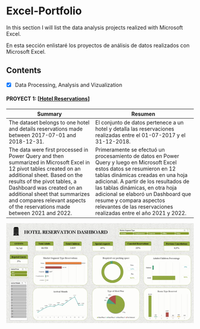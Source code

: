 # Excel-Portfolio

<p> In this section I will list the data analysis projects realized with Microsoft Excel. </p>

<p> En esta sección enlistaré los proyectos de análisis de datos realizados con Microsoft Excel. </p>

## Contents
  - [x] Data Processing, Analysis and Vizualization 
 #### PROYECT 1: [[Hotel Reservations](https://github.com/Fraan-Lab/Excel-Portfolio/blob/main/Hotel%20Reservations/README.md)]

|  Summary | Resumen  |
| ---- | ---- |
| The dataset belongs to one hotel and details reservations made between 2017-07-01 and 2018-12-31.| El conjunto de datos pertenece a un hotel y detalla las reservaciones realizadas entre el 01-07-2017 y el 31-12-2018.|
| The data were first processed in Power Query and then summarized in Microsoft Excel in 12 pivot tables created on an additional sheet. Based on the results of the pivot tables, a Dashboard was created on an additional sheet that summarizes and compares relevant aspects of the reservations made between 2021 and 2022.| Primeramente se efectuó un procesamiento de datos en Power Query y luego en Microsoft Excel estos datos se resumieron en 12 tablas dinámicas creadas en una hoja adicional. A partir de los resultados de las tablas dinámicas, en otra hoja adicional se elaboró un Dashboard que resume y compara aspectos relevantes de las reservaciones realizadas entre el año 2021 y 2022. |

![image](https://github.com/Fraan-Lab/Excel-Portfolio/blob/main/Hotel%20Reservations/Hotel-Reservation-Dashboard.png)
